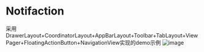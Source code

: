 # Notifaction
采用DrawerLayout+CoordinatorLayout+AppBarLayout+Toolbar+TabLayout+ViewPager+FloatingActionButton+NavigationView实现的demo示例
![image](https://github.com/allenwithcj/Notifaction/raw/master/screenshots/Screenshot_1495618490.png)
